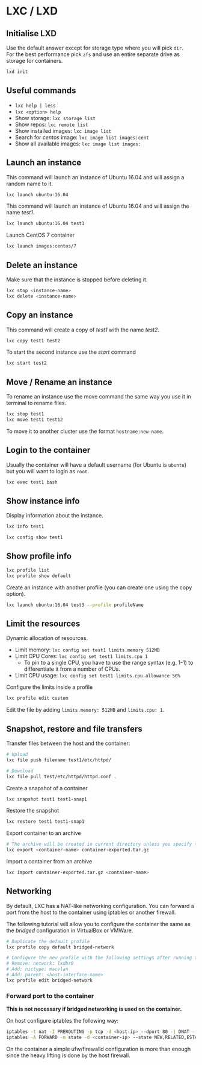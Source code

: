 # LXC / LXD

## Initialise LXD

Use the default answer except for storage type where you will pick ```dir```.  
For the best performance pick ```zfs``` and use an entire separate drive as storage for containers.

```bash
lxd init
```

## Useful commands

* ```lxc help | less```
* ```lxc <option> help```
* Show storage: ```lxc storage list```
* Show repos: ```lxc remote list```
* Show installed images: ```lxc image list```
* Search for *centos* image: ```lxc image list images:cent```
* Show all available images: ```lxc image list images:```

## Launch an instance

This command will launch an instance of Ubuntu 16.04 and will assign a random name to it.

```bash
lxc launch ubuntu:16.04
```

This command will launch an instance of Ubuntu 16.04 and will assign the name *test1*.

```bash
lxc launch ubuntu:16.04 test1
```

Launch CentOS 7 container

```bash
lxc launch images:centos/7
```

## Delete an instance

Make sure that the instance is stopped before deleting it.

```bash
lxc stop <instance-name>
lxc delete <instance-name>
```

## Copy an instance

This command will create a copy of *test1* with the name *test2*.

```bash
lxc copy test1 test2
```

To start the second instance use the *start* command

```bash
lxc start test2
```

## Move / Rename an instance

To rename an instance use the move command the same way you use it in terminal to rename files.

```bash
lxc stop test1
lxc move test1 test12
```

To move it to another cluster use the format ```hostname:new-name```.

## Login to the container

Usually the container will have a default username (for Ubuntu is ```ubuntu```) but you will want to login as ```root```.

```bash
lxc exec test1 bash
```

## Show instance info

Display information about the instance.

```bash
lxc info test1
```

```bash
lxc config show test1
```

## Show profile info

```bash
lxc profile list
lxc profile show default

```

Create an instance with another profile (you can create one using the copy option).

```bash
lxc launch ubuntu:16.04 test3 --profile profileName
```

## Limit the resources

Dynamic allocation of resources.

* Limit memory: ```lxc config set test1 limits.memory 512MB```
* Limit CPU Cores: ```lxc config set test1 limits.cpu 1```
  * To pin to a single CPU, you have to use the range syntax (e.g. 1-1) to differentiate it from a number of CPUs.
* Limit CPU usage: ```lxc config set test1 limits.cpu.allowance 50%```

Configure the limits inside a profile

```bash
lxc profile edit custom
```

Edit the file by adding ```limits.memory: 512MB``` and ```limits.cpu: 1```.

## Snapshot, restore and file transfers

Transfer files between the host and the container:

```bash
# Upload
lxc file push filename test1/etc/httpd/

# Download
lxc file pull test/etc/httpd/httpd.conf .
```

Create a snapshot of a container

```bash
lxc snapshot test1 test1-snap1
```

Restore the snapshot

```bash
lxc restore test1 test1-snap1
```

Export container to an archive

```bash
# The archive will be created in current directory unless you specify the full path for the archive
lxc export <container-name> container-exported.tar.gz
```

Import a container from an archive

```bash
lxc import container-exported.tar.gz <container-name>
```
## Networking

By default, LXC has a NAT-like networking configuration. You can forward a port from the host to the container using iptables or another firewall.

The following tutorial will allow you to configure the container the same as the *bridged* configuration in VirtualBox or VMWare.

```bash
# Duplicate the default profile
lxc profile copy default bridged-network

# Configure the new profile with the following settings after running the command
# Remove: network: lxdbr0
# Add: nictype: macvlan
# Add: parent: <host-interface-name>
lxc profile edit bridged-network
```

### Forward port to the container

__This is not necessary if bridged networking is used on the container.__

On host configure iptables the following way:

```bash
iptables -t nat -I PREROUTING -p tcp -d <host-ip> --dport 80 -j DNAT --to-destination <container-ip>:80
iptables -A FORWARD -m state -d <container-ip> --state NEW,RELATED,ESTABLISHED -j ACCEPT
```

On the container a simple ufw/firewalld configuration is more than enough since the heavy lifting is done by the host firewall.
